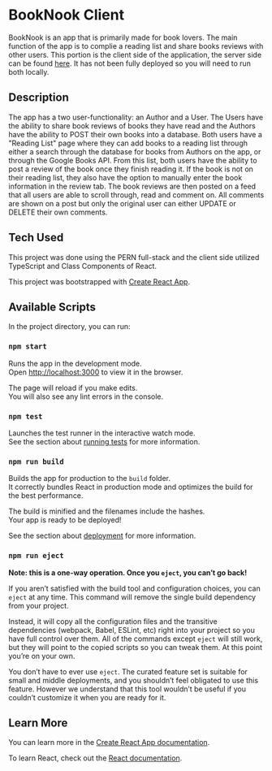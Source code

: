 # BookNook Client

BookNook is an app that is primarily made for book lovers. The main function of the app is to complie a reading list and share books reviews with other users. This portion is the client side of the application, the server side can be found [here](https://github.com/TaniaOlivas/Server-BookNook). It has not been fully deployed so you will need to run both locally.

## Description

The app has a two user-functionality: an Author and a User. The Users have the ability to share book reviews of books they have read and the Authors have the ability to POST their own books into a database. Both users have a "Reading List" page where they can add books to a reading list through either a search through the database for books from Authors on the app, or through the Google Books API. From this list, both users have the ability to post a review of the book once they finish reading it. If the book is not on their reading list, they also have the option to manually enter the book information in the review tab. The book reviews are then posted on a feed that all users are able to scroll through, read and comment on. All comments are shown on a post but only the original user can either UPDATE or DELETE their own comments.

 ## Tech Used

This project was done using the PERN full-stack and the client side utilized TypeScript and Class Components of React.

This project was bootstrapped with [Create React App](https://github.com/facebook/create-react-app).

## Available Scripts

In the project directory, you can run:

### `npm start`

Runs the app in the development mode.\
Open [http://localhost:3000](http://localhost:3000) to view it in the browser.

The page will reload if you make edits.\
You will also see any lint errors in the console.

### `npm test`

Launches the test runner in the interactive watch mode.\
See the section about [running tests](https://facebook.github.io/create-react-app/docs/running-tests) for more information.

### `npm run build`

Builds the app for production to the `build` folder.\
It correctly bundles React in production mode and optimizes the build for the best performance.

The build is minified and the filenames include the hashes.\
Your app is ready to be deployed!

See the section about [deployment](https://facebook.github.io/create-react-app/docs/deployment) for more information.

### `npm run eject`

**Note: this is a one-way operation. Once you `eject`, you can’t go back!**

If you aren’t satisfied with the build tool and configuration choices, you can `eject` at any time. This command will remove the single build dependency from your project.

Instead, it will copy all the configuration files and the transitive dependencies (webpack, Babel, ESLint, etc) right into your project so you have full control over them. All of the commands except `eject` will still work, but they will point to the copied scripts so you can tweak them. At this point you’re on your own.

You don’t have to ever use `eject`. The curated feature set is suitable for small and middle deployments, and you shouldn’t feel obligated to use this feature. However we understand that this tool wouldn’t be useful if you couldn’t customize it when you are ready for it.

## Learn More

You can learn more in the [Create React App documentation](https://facebook.github.io/create-react-app/docs/getting-started).

To learn React, check out the [React documentation](https://reactjs.org/).
